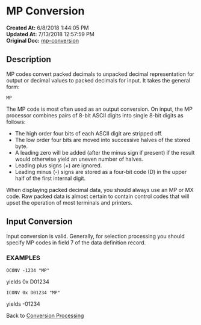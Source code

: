 # MP Conversion

**Created At:** 6/8/2018 1:44:05 PM  
**Updated At:** 7/13/2018 12:57:59 PM  
**Original Doc:** [mp-conversion](https://docs.jbase.com/46351-conversion-processing/mp-conversion)  


## Description 

MP codes convert packed decimals to unpacked decimal representation for output or decimal values to packed decimals for input. It takes the general form:

```
MP
```



The MP code is most often used as an output conversion. On input, the MP processor combines pairs of 8-bit ASCII digits into single 8-bit digits as follows:

- The high order four bits of each ASCII digit are stripped off.
- The low order four bits are moved into successive halves of the stored byte.
- A leading zero will be added (after the minus sign if present) if the result would otherwise yield an uneven number of halves.
- Leading plus signs (+) are ignored.
- Leading minus (-) signs are stored as a four-bit code (D) in the upper half of the first internal digit.


When displaying packed decimal data, you should always use an MP or MX code. Raw packed data is almost certain to contain control codes that will upset the operation of most terminals and printers.



## Input Conversion 

Input conversion is valid. Generally, for selection processing you should specify MP codes in field 7 of the data definition record.



### EXAMPLES

`OCONV -1234 "MP"`

yields 0x D01234

`ICONV 0x D01234 "MP"`

yields -01234



Back to [Conversion Processing](321577-conversion-processing)
